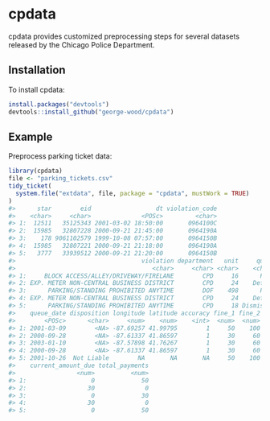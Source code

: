 
<!-- README.md is generated from README.Rmd. Please edit that file -->

# cpdata

<!-- badges: start -->
<!-- badges: end -->

cpdata provides customized preprocessing steps for several datasets
released by the Chicago Police Department.

## Installation

To install cpdata:

``` r
install.packages("devtools")
devtools::install_github("george-wood/cpdata")
```

## Example

Preprocess parking ticket data:

``` r
library(cpdata)
file <- "parking_tickets.csv"
tidy_ticket(
  system.file("extdata", file, package = "cpdata", mustWork = TRUE)
)
#>      star        eid                  dt violation_code
#>    <char>     <char>              <POSc>         <char>
#> 1:  12511   35125343 2001-03-02 18:50:00       0964100C
#> 2:  15985   32807228 2000-09-21 21:45:00       0964190A
#> 3:    178 9061102579 1999-10-08 07:57:00       0964150B
#> 4:  15985   32807221 2000-09-21 21:18:00       0964190A
#> 5:   3777   33939512 2000-09-21 21:20:00       0964150B
#>                                   violation department   unit     queue
#>                                      <char>     <char> <char>    <char>
#> 1:     BLOCK ACCESS/ALLEY/DRIVEWAY/FIRELANE        CPD     16      Paid
#> 2: EXP. METER NON-CENTRAL BUSINESS DISTRICT        CPD     24    Define
#> 3:      PARKING/STANDING PROHIBITED ANYTIME        DOF    498      Paid
#> 4: EXP. METER NON-CENTRAL BUSINESS DISTRICT        CPD     24    Define
#> 5:      PARKING/STANDING PROHIBITED ANYTIME        CPD     18 Dismissed
#>    queue_date disposition longitude latitude accuracy fine_1 fine_2
#>        <POSc>      <char>     <num>    <num>    <int>  <num>  <num>
#> 1: 2001-03-09        <NA> -87.69257 41.99795        1     50    100
#> 2: 2000-09-28        <NA> -87.61337 41.86597        1     30     60
#> 3: 2003-01-10        <NA> -87.57898 41.76267        1     30     60
#> 4: 2000-09-28        <NA> -87.61337 41.86597        1     30     60
#> 5: 2001-10-26  Not Liable        NA       NA       NA     50    100
#>    current_amount_due total_payments
#>                 <num>          <num>
#> 1:                  0             50
#> 2:                 30              0
#> 3:                  0             30
#> 4:                 30              0
#> 5:                  0             50
```
